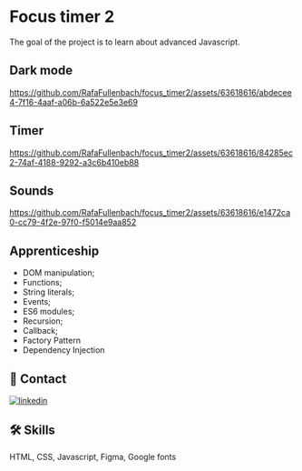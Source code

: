# Focus timer 2

The goal of the project is to learn about advanced Javascript.

## Dark mode

https://github.com/RafaFullenbach/focus_timer2/assets/63618616/abdecee4-7f16-4aaf-a06b-6a522e5e3e69

## Timer

https://github.com/RafaFullenbach/focus_timer2/assets/63618616/84285ec2-74af-4188-9292-a3c6b410eb88

## Sounds

https://github.com/RafaFullenbach/focus_timer2/assets/63618616/e1472ca0-cc79-4f2e-97f0-f5014e9aa852

## Apprenticeship

- DOM manipulation;
- Functions;
- String literals;
- Events;
- ES6 modules;
- Recursion;
- Callback;
- Factory Pattern
- Dependency Injection




## 🔗 Contact
[![linkedin](https://img.shields.io/badge/linkedin-0A66C2?style=for-the-badge&logo=linkedin&logoColor=white)](https://www.linkedin.com/in/rafael-carvalho-f%C3%BCllenbach-9b25a6148/)



## 🛠 Skills
HTML, CSS, Javascript, Figma, Google fonts

